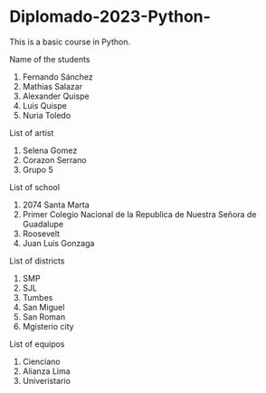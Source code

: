 # Diplomado-2023-Python-
This is a basic course in Python.

Name of the students
1. Fernando Sánchez
2. Mathias Salazar
3. Alexander Quispe
4. Luis Quispe
5. Nuria Toledo

List of artist
1. Selena Gomez
2. Corazon Serrano
3. Grupo 5

List of school
1. 2074 Santa Marta
2. Primer Colegio Nacional de la Republica de Nuestra Señora de Guadalupe
3. Roosevelt
4. Juan Luis Gonzaga

List of districts
1. SMP
2. SJL
3. Tumbes
4. San Miguel
5. San Roman
6. Mgisterio city

List of equipos
1. Cienciano
2. Alianza Lima
3. Univeristario

